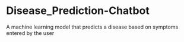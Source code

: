 # Disease_Prediction-Chatbot
A machine learning model that predicts a disease based on symptoms entered by the user

